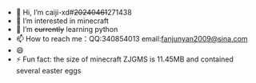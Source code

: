 - 👋 Hi, I’m caiji-xd#~~20240461~~271438
- 👀 I’m interested in minecraft
- 🌱 I’m ~~currently~~ learning python
- 📫 How to reach me：QQ:340854013 email:fanjunyan2009@sina.com
- 😄 
- ⚡ Fun fact: the size of minecraft ZJGMS is 11.45MB and contained several easter eggs

<!---
caiji-xd/caiji-xd is a ✨ special ✨ repository because its `README.md` (this file) appears on your GitHub profile.
You can click the Preview link to take a look at your changes.
--->
